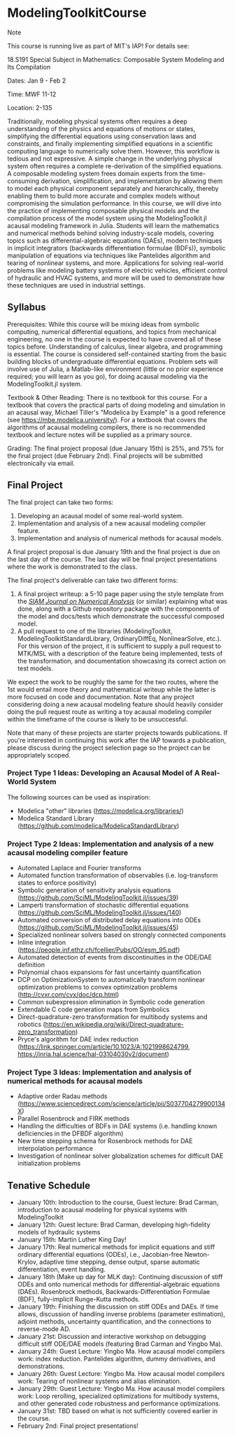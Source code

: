 # ModelingToolkitCourse

> [!NOTE]
> This course is running live as part of MIT's IAP! For details see:
> 
> 18.S191 Special Subject in Mathematics: Composable System Modeling and Its Compilation
> 
> Dates: Jan 9 - Feb 2
>
> Time: MWF 11-12
>
> Location: 2-135

Traditionally, modeling physical systems often requires a deep understanding of the physics and equations of motions or states, simplifying the differential equations using conservation laws and constraints, and finally implementing simplified equations in a scientific computing language to numerically solve them. However, this workflow is tedious and not expressive. A simple change in the underlying physical system often requires a complete re-derivation of the simplified equations. A composable modeling system frees domain experts from the time-consuming derivation, simplification, and implementation by allowing them to model each physical component separately and hierarchically, thereby enabling them to build more accurate and complex models without compromising the simulation performance. In this course, we will dive into the practice of implementing composable physical models and the compilation process of the model system using the ModelingToolkit.jl acausal modeling framework in Julia. Students will learn the mathematics and numerical methods behind solving industry-scale models, covering topics such as differential-algebraic equations (DAEs), modern techniques in implicit integrators (backwards differentiation formulae (BDFs)), symbolic manipulation of equations via techniques like Pantelides algorithm and tearing of nonlinear systems, and more. Applications for solving real-world problems like modeling battery systems of electric vehicles, efficient control of hydraulic and HVAC systems, and more will be used to demonstrate how these techniques are used in industrial settings.

## Syllabus

Prerequisites: While this course will be mixing ideas from symbolic computing, numerical differential equations, and topics from mechanical engineering, no one in the course is expected to have covered all of these topics before. Understanding of calculus, linear algebra, and programming is essential. The course is considered self-contained starting from the basic building blocks of undergraduate differential equations. Problem sets will involve use of Julia, a Matlab-like environment (little or no prior experience required; you will learn as you go), for doing acausal modeling via the ModelingToolkit.jl system.

Textbook & Other Reading: There is no textbook for this course. For a textbook that covers the practical parts of doing modeling and simulation in an acausal way, Michael Tiller's "Modelica by Example" is a good reference (see https://mbe.modelica.university/). For a textbook that covers the algorithms of acausal modeling compilers, there is no recommended textbook and lecture notes will be supplied as a primary source.

Grading: The final project proposal (due January 15th) is 25%, and 75% for the final project (due February 2nd). Final projects will be submitted electronically via email.

## Final Project

The final project can take two forms: 

1. Developing an acausal model of some real-world system. 
2. Implementation and analysis of a new acausal modeling compiler feature. 
3. Implementation and analysis of numerical methods for acausal models.

A final project proposal is due January 19th and the final project is due on the last day of the course. The last day will be final project presentations where the work is demonstrated to the class.

The final project's deliverable can take two different forms:

1. A final project writeup: a 5-10 page paper using the style template from the [_SIAM Journal on Numerical Analysis_](http://www.siam.org/journals/auth-info.php) (or similar) explaining what was done, along with a Github repository package with the components of the model and docs/tests which demonstrate the successful composed model.
2. A pull request to one of the libraries (ModelingToolkit, ModelingToolkitStandardLibrary, OrdinaryDiffEq, NonlinearSolve, etc.). For this version of the project, it is sufficient to supply a pull request to MTK/MSL with a description of the feature being implemented, tests of the transformation, and documentation showcasing its correct action on test models.

We expect the work to be roughly the same for the two routes, where the 1st would entail more theory and mathematical writeup while the latter is more focused on code and documentation. Note that any project considering doing a new acausal modeling feature should heavily consider doing the pull request route as writing a toy acausal modeling compiler within the timeframe of the course is likely to be unsuccessful.

Note that many of these projects are starter projects towards publications. If you're interested in continuing this work after the IAP towards a publication, please discuss during the project selection page so the project can be appropriately scoped.

### Project Type 1 Ideas: Developing an Acausal Model of A Real-World System

The following sources can be used as inspiration:

* Modelica "other" libraries (https://modelica.org/libraries/) 
* Modelica Standard Library (https://github.com/modelica/ModelicaStandardLibrary)

### Project Type 2 Ideas: Implementation and analysis of a new acausal modeling compiler feature

* Automated Laplace and Fourier transforms
* Automated function transformation of observables (i.e. log-transform states to enforce positivity)
* Symbolic generation of sensitivity analysis equations (https://github.com/SciML/ModelingToolkit.jl/issues/39)
* Lamperti transformation of stochastic differential equations (https://github.com/SciML/ModelingToolkit.jl/issues/140)
* Automated conversion of distributed delay equations into ODEs (https://github.com/SciML/ModelingToolkit.jl/issues/45)
* Specialized nonlinear solvers based on strongly connected components
* Inline integration (https://people.inf.ethz.ch/fcellier/Pubs/OO/esm_95.pdf)
* Automated detection of events from discontinuities in the ODE/DAE definition
* Polynomial chaos expansions for fast uncertainty quantification
* DCP on OptimizationSystem to automatically transform nonlinear optimization problems to convex optimization problems (http://cvxr.com/cvx/doc/dcp.html)
* Common subexpression elimination in Symbolic code generation
* Extendable C code generation maps from Symbolics
* Direct-quadrature-zero transformation for multibody systems and robotics (https://en.wikipedia.org/wiki/Direct-quadrature-zero_transformation)
* Pryce's algorithm for DAE index reduction (https://link.springer.com/article/10.1023/A:1021998624799, https://inria.hal.science/hal-03104030v2/document)

### Project Type 3 Ideas: Implementation and analysis of numerical methods for acausal models

* Adaptive order Radau methods (https://www.sciencedirect.com/science/article/pii/S037704279900134X)
* Parallel Rosenbrock and FIRK methods
* Handling the difficulties of BDFs in DAE systems (i.e. handling known deficiencies in the DFBDF algorithm)
* New time stepping schema for Rosenbrock methods for DAE interpolation performance
* Investigation of nonlinear solver globalization schemes for difficult DAE initialization problems

## Tenative Schedule

* January 10th: Introduction to the course, Guest lecture: Brad Carman, introduction to acausal modeling for physical systems with ModelingToolkit
* January 12th: Guest lecture: Brad Carman, developing high-fidelity models of hydraulic systems 
* January 15th: Martin Luther King Day!
* January 17th: Real numerical methods for implicit equations and stiff ordinary differential equations (ODEs), i.e., Jacobian-free Newton-Krylov, adaptive time stepping, dense output, sparse automatic differentiation, event handling.
* January 18th (Make up day for MLK day): Continuing discussion of stiff ODEs and onto numerical methods for differential-algebraic equations (DAEs). Rosenbrock methods, Backwards-Differentiation Formulae (BDF), fully-implicit Runge-Kutta methods.
* January 19th: Finishing the discussion on stiff ODEs and DAEs. If time allows, discussion of handling inverse problems (parameter estimation), adjoint methods, uncertainty quantification, and the connections to reverse-mode AD.
* January 21st: Discussion and interactive workshop on debugging difficult stiff ODE/DAE models (featuring Brad Carman and Yingbo Ma).
* January 24th: Guest Lecture: Yingbo Ma. How acausal model compilers work: index reduction. Pantelides algorithm, dummy derivatives, and demonstrations.
* January 26th: Guest Lecture: Yingbo Ma. How acausal model compilers work: Tearing of nonlinear systems and alias elimination.
* January 29th: Guest Lecture: Yingbo Ma. How acausal model compilers work: Loop rerolling, specialized optimizations for multibody systems, and other generated code robustness and performance optimizations.
* January 31st: TBD based on what is not sufficiently covered earlier in the course.
* February 2nd: Final project presentations!
